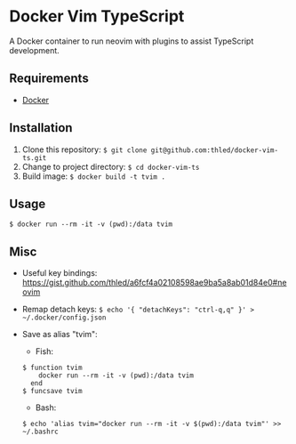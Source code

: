 # Docker Vim TypeScript

A Docker container to run neovim with plugins to assist TypeScript development.

## Requirements

- [Docker][docker]

## Installation

1. Clone this repository: `$ git clone git@github.com:thled/docker-vim-ts.git`
1. Change to project directory: `$ cd docker-vim-ts`
1. Build image: `$ docker build -t tvim .`

## Usage

`$ docker run --rm -it -v (pwd):/data tvim`

## Misc

- Useful key bindings: <https://gist.github.com/thled/a6fcf4a02108598ae9ba5a8ab01d84e0#neovim>
- Remap detach keys: `$ echo '{ "detachKeys": "ctrl-q,q" }' > ~/.docker/config.json`
- Save as alias "tvim":
  - Fish:

  ```shell
  $ function tvim
      docker run --rm -it -v (pwd):/data tvim
    end
  $ funcsave tvim
  ```

  - Bash:

  ```shell
  $ echo 'alias tvim="docker run --rm -it -v $(pwd):/data tvim"' >> ~/.bashrc
  ```

[docker]: https://docs.docker.com/install

